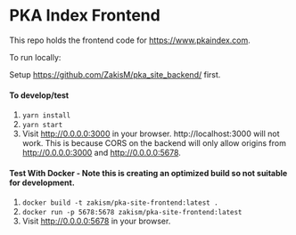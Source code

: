 # PKA Index Frontend

This repo holds the frontend code for https://www.pkaindex.com.

To run locally:

Setup https://github.com/ZakisM/pka_site_backend/ first.

#### To develop/test
1. `yarn install`
2. `yarn start`
3. Visit http://0.0.0.0:3000 in your browser. http://localhost:3000 will not work. This is because CORS on the backend will only allow origins from http://0.0.0.0:3000 and http://0.0.0.0:5678. 

#### Test With Docker - Note this is creating an optimized build so not suitable for development.
1. `docker build -t zakism/pka-site-frontend:latest .`
2. `docker run -p 5678:5678 zakism/pka-site-frontend:latest`
2. Visit http://0.0.0.0:5678 in your browser.